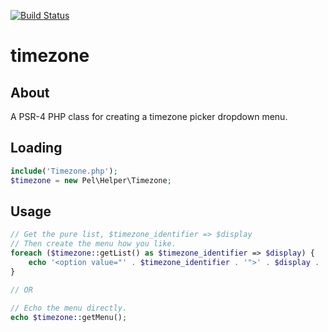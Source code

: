 [![Build Status](https://travis-ci.org/pelevesque/timezone.svg?branch=master)](https://travis-ci.org/pelevesque/timezone)

# timezone

## About

A PSR-4 PHP class for creating a timezone picker dropdown menu.

## Loading

```php
include('Timezone.php');
$timezone = new Pel\Helper\Timezone;
```

## Usage

```php
// Get the pure list, $timezone_identifier => $display
// Then create the menu how you like.
foreach ($timezone::getList() as $timezone_identifier => $display) {
    echo '<option value="' . $timezone_identifier . '">' . $display . '</option>';
}

// OR

// Echo the menu directly.
echo $timezone::getMenu();
```
